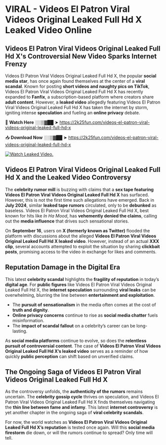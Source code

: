 # VIRAL - Videos El Patron Viral Videos Original Leaked Full Hd X Leaked Video Online

## **Videos El Patron Viral Videos Original Leaked Full Hd X's Controversial New Video Sparks Internet Frenzy**  

Videos El Patron Viral Videos Original Leaked Full Hd X, the popular **social media star**, has once again found themselves at the center of a **viral scandal**. Known for posting **short videos and naughty pics on TikTok**, Videos El Patron Viral Videos Original Leaked Full Hd X has recently expanded to **Fanfix**, a subscription-based platform where creators share **adult content**. However, a **leaked video** allegedly featuring Videos El Patron Viral Videos Original Leaked Full Hd X has taken the internet by storm, igniting intense **speculation** and fueling an **online privacy** debate.  

🔴 **Watch Here** ░░▒▓██ ➤ https://2k25fun.com/videos-el-patron-viral-videos-original-leaked-full-hd-x  

📥 **Download Now** ░░▒▓██ ➤ https://2k25fun.com/videos-el-patron-viral-videos-original-leaked-full-hd-x  

[![Watch Leaked Video.](https://miro.medium.com/v2/resize:fit:828/format:webp/1*cilzJN44JGOrTw9NJCrNHA.gif "Watch Leaked Video")](https://2k25fun.com/videos-el-patron-viral-videos-original-leaked-full-hd-x)

## **Videos El Patron Viral Videos Original Leaked Full Hd X and the Leaked Video Controversy**  

The **celebrity rumor mill** is buzzing with claims that a **sex tape featuring Videos El Patron Viral Videos Original Leaked Full Hd X** has surfaced. However, this is not the first time such allegations have emerged. Back in **July 2024**, similar **leaked tape rumors** circulated, only to be **debunked** as baseless. Videos El Patron Viral Videos Original Leaked Full Hd X, best known for hits like *In Ha Mood*, has **vehemently denied the claims**, calling out the **media influence** that drives such sensational stories.  

On **September 16**, users on **X (formerly known as Twitter)** flooded the platform with discussions about the alleged **Videos El Patron Viral Videos Original Leaked Full Hd X leaked video**. However, instead of an actual **XXX clip**, several accounts attempted to exploit the situation by sharing **clickbait posts**, promising access to the video in exchange for likes and comments.  

## **Reputation Damage in the Digital Era**  

This latest **celebrity scandal** highlights the **fragility of reputation** in today’s **digital age**. For **public figures** like Videos El Patron Viral Videos Original Leaked Full Hd X, the **internet speculation** surrounding **viral leaks** can be overwhelming, blurring the line between **entertainment and exploitation**.  

- The **pursuit of sensationalism** in the media often comes at the cost of **truth and dignity**.  
- **Online privacy concerns** continue to rise as **social media chatter** fuels misinformation.  
- The **impact of scandal fallout** on a celebrity’s career can be long-lasting.  

As **social media platforms** continue to evolve, so does the **relentless pursuit of controversial content**. The case of **Videos El Patron Viral Videos Original Leaked Full Hd X’s leaked video** serves as a reminder of how quickly **public perception** can shift based on unverified claims.  

## **The Ongoing Saga of Videos El Patron Viral Videos Original Leaked Full Hd X**  

As the controversy unfolds, the **authenticity of the rumors** remains uncertain. The **celebrity gossip cycle** thrives on speculation, and Videos El Patron Viral Videos Original Leaked Full Hd X finds themselves navigating the **thin line between fame and infamy**. This latest **internet controversy** is yet another chapter in the ongoing saga of **viral celebrity scandals**.  

For now, the world watches as **Videos El Patron Viral Videos Original Leaked Full Hd X’s reputation** is tested once again. Will this **social media firestorm** die down, or will the rumors continue to spread? Only time will tell.
